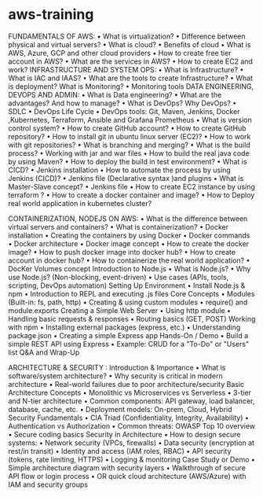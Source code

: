 # aws-training
FUNDAMENTALS OF AWS:
• What is virtualization?
• Difference between physical and virtual servers?
• What is cloud?
• Benefits of cloud
• What is AWS, Azure, GCP and other cloud providers
• How to create free tier account in AWS?
• What are the services in AWS?
• How to create EC2 and work?
INFRASTRUCTURE AND SYSTEM OPS:
• What is Infrastructure?
• What is IAC and IAAS?
• What are the tools to create Infrastructure?
• What is deployment? What is Monitoring?
• Monitoring tools
DATA ENGINEERING, DEVOPS AND ADMIN:
• What is Data engineering?
• What are the advantages? And how to manage?
• What is DevOps? Why DevOps?
• SDLC
• DevOps Life Cycle
• DevOps tools: Git, Maven, Jenkins, Docker ,Kubernetes, Terraform, Ansible and Grafana
Prometheus
• What is version control system?
• How to create GitHub account?
• How to create GitHub repository?
• How to install git in ubuntu linux server (EC2)?
• How to work with git repositories?
• What is branching and merging?
• What is the build process?
• Working with jar and war files
• How to build the real java code by using Maven?
• How to deploy the build in test environment?
• What is CICD?
• Jenkins installation
• How to automate the process by using Jenkins (CICD)?
• Jenkins file (Declarative syntax )and plugins
• What is Master-Slave concept?
• Jenkins file
• How to create EC2 instance by using terraform ?
• How to create a docker container and image?
• How to Deploy real world application in kubernetes cluster?

CONTAINERIZATION, NODEJS ON AWS:
• What is the difference between virtual servers and containers?
• What is containerization?
• Docker installation
• Creating the containers by using Docker
• Docker commands
• Docker architecture
• Docker image concept
• How to create the docker image?
• How to push docker image into docker hub?
• How to create account in docker hub?
• How to containerize the real world application?
• DocKer Volumes concept
Introduction to Node.js
• What is Node.js?
• Why use Node.js? (Non-blocking, event-driven)
• Use cases (APIs, tools, scripting, DevOps automation)
Setting Up Environment
• Install Node.js & npm
• Introduction to REPL and executing .js files
Core Concepts
• Modules (Built-in: fs, path, http)
• Creating & using custom modules
• require() and module.exports
Creating a Simple Web Server
• Using http module
• Handling basic requests & responses
• Routing basics (GET, POST)
Working with npm
• Installing external packages (express, etc.)
• Understanding package.json
• Creating a simple Express app
Hands-On / Demo
• Build a simple REST API using Express
• Example: CRUD for a "To-Do" or "Users" list
Q&A and Wrap-Up

ARCHITECTURE & SECURITY :
Introduction & Importance
• What is software/system architecture?
• Why security is critical in modern architecture
• Real-world failures due to poor architecture/security
Basic Architecture Concepts
• Monolithic vs Microservices vs Serverless
• 3-tier and N-tier architecture
• Common components: API gateway, load balancer, database, cache, etc.
• Deployment models: On-prem, Cloud, Hybrid
Security Fundamentals
• CIA Triad (Confidentiality, Integrity, Availability)
• Authentication vs Authorization
• Common threats: OWASP Top 10 overview
• Secure coding basics
Security in Architecture
• How to design secure systems:
• Network security (VPCs, firewalls)
• Data security (encryption at rest/in transit)
• Identity and access (IAM roles, RBAC)
• API security (tokens, rate limiting, HTTPS)
• Logging & monitoring
Case Study or Demo
• Simple architecture diagram with security layers
• Walkthrough of secure API flow or login process
• OR quick cloud architecture (AWS/Azure) with IAM and security groups
